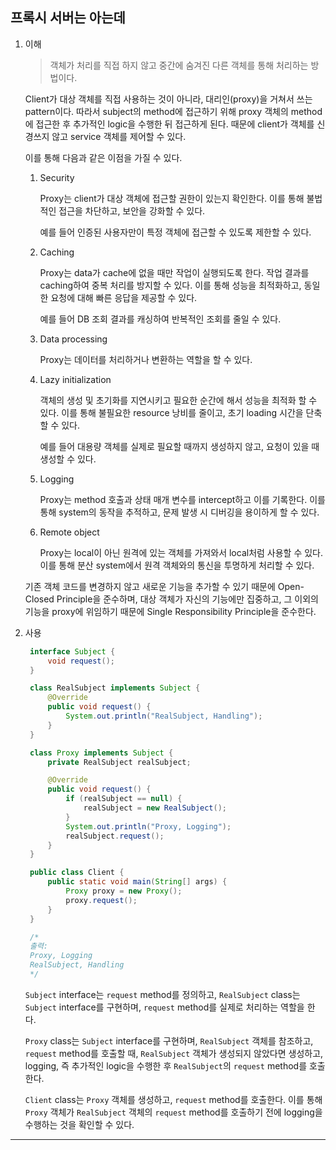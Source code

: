 ## 프록시 서버는 아는데

1. 이해

   > 객체가 처리를 직접 하지 않고 중간에 숨겨진 다른 객체를 통해 처리하는 방법이다.

   Client가 대상 객체를 직접 사용하는 것이 아니라, 대리인(proxy)을 거쳐서 쓰는 pattern이다. 따라서 subject의 method에 접근하기 위해 proxy 객체의 method에 접근한 후 추가적인 logic을 수행한 뒤 접근하게 된다. 때문에 client가 객체를 신경쓰지 않고 service 객체를 제어할 수 있다.

   이를 통해 다음과 같은 이점을 가질 수 있다.

   1. Security

      Proxy는 client가 대상 객체에 접근할 권한이 있는지 확인한다. 이를 통해 불법적인 접근을 차단하고, 보안을 강화할 수 있다.

      예를 들어 인증된 사용자만이 특정 객체에 접근할 수 있도록 제한할 수 있다.

   2. Caching

      Proxy는 data가 cache에 없을 때만 작업이 실행되도록 한다. 작업 결과를 caching하여 중복 처리를 방지할 수 있다. 이를 통해 성능을 최적화하고, 동일한 요청에 대해 빠른 응답을 제공할 수 있다.

      예를 들어 DB 조회 결과를 캐싱하여 반복적인 조회를 줄일 수 있다.

   3. Data processing

      Proxy는 데이터를 처리하거나 변환하는 역할을 할 수 있다.

   4. Lazy initialization

      객체의 생성 및 초기화를 지연시키고 필요한 순간에 해서 성능을 최적화 할 수 있다. 이를 통해 불필요한 resource 낭비를 줄이고, 초기 loading 시간을 단축할 수 있다.

      예를 들어 대용량 객체를 실제로 필요할 때까지 생성하지 않고, 요청이 있을 때 생성할 수 있다.

   5. Logging

      Proxy는 method 호출과 상태 매개 변수를 intercept하고 이를 기록한다. 이를 통해 system의 동작을 추적하고, 문제 발생 시 디버깅을 용이하게 할 수 있다.

   6. Remote object

      Proxy는 local이 아닌 원격에 있는 객체를 가져와서 local처럼 사용할 수 있다. 이를 통해 분산 system에서 원격 객체와의 통신을 투명하게 처리할 수 있다.

   기존 객체 코드를 변경하지 않고 새로운 기능을 추가할 수 있기 때문에 Open-Closed Principle을 준수하며, 대상 객체가 자신의 기능에만 집중하고, 그 이외의 기능을 proxy에 위임하기 때문에 Single Responsibility Principle을 준수한다.

2. 사용

   ```java
    interface Subject {
        void request();
    }

    class RealSubject implements Subject {
        @Override
        public void request() {
            System.out.println("RealSubject, Handling");
        }
    }

    class Proxy implements Subject {
        private RealSubject realSubject;

        @Override
        public void request() {
            if (realSubject == null) {
                realSubject = new RealSubject();
            }
            System.out.println("Proxy, Logging");
            realSubject.request();
        }
    }

    public class Client {
        public static void main(String[] args) {
            Proxy proxy = new Proxy();
            proxy.request();
        }
    }

    /*
    출력:
    Proxy, Logging
    RealSubject, Handling
    */
   ```

   `Subject` interface는 `request` method를 정의하고, `RealSubject` class는 `Subject` interface를 구현하며, `request` method를 실제로 처리하는 역할을 한다.

   `Proxy` class는 `Subject` interface를 구현하며, `RealSubject` 객체를 참조하고, `request` method를 호출할 때, `RealSubject` 객체가 생성되지 않았다면 생성하고, logging, 즉 추가적인 logic을 수행한 후 `RealSubject`의 `request` method를 호출한다.

   `Client` class는 `Proxy` 객체를 생성하고, `request` method를 호출한다. 이를 통해 `Proxy` 객체가 `RealSubject` 객체의 `request` method를 호출하기 전에 logging을 수행하는 것을 확인할 수 있다.

---

